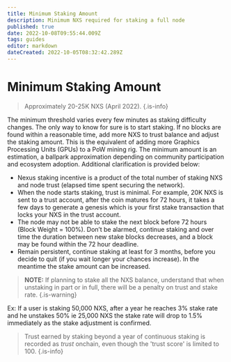 ```yaml
---
title: Minimum Staking Amount
description: Minimum NXS required for staking a full node
published: true
date: 2022-10-08T09:55:44.009Z
tags: guides
editor: markdown
dateCreated: 2022-10-05T08:32:42.289Z
---
```


# Minimum Staking Amount


> Approximately 20-25K NXS (April 2022).
{.is-info}

The minimum threshold varies every few minutes as staking difficulty changes. The only way to know for sure is to start staking. If no blocks are found within a reasonable time, add more NXS to trust balance and adjust the staking amount. This is the equivalent of adding more Graphics Processing Units (GPUs) to a PoW mining rig. The minimum amount is an estimation, a ballpark approximation depending on community participation and ecosystem adoption. Additional clarification is provided below:

* Nexus staking incentive is a product of the total number of staking NXS and node trust (elapsed time spent securing the network).
* When the node starts staking, trust is minimal. For example, 20K NXS is sent to a trust account, after the coin matures for 72 hours, it takes a few days to generate a genesis which is your first stake transaction that locks your NXS in the trust account.
* The node may not be able to stake the next block before 72 hours (Block Weight = 100%). Don’t be alarmed, continue staking and over time the duration between new stake blocks decreases, and a block may be found within the 72 hour deadline.
* Remain persistent, continue staking at least for 3 months, before you decide to quit (if you wait longer your chances increase). In the meantime the stake amount can be increased.


> **NOTE:** If planning to stake all the NXS balance, understand that when unstaking in part or in full,  there will be a penalty on trust and stake rate.
{.is-warning}

Ex: If a user is staking 50,000 NXS, after a year he reaches 3% stake rate and he unstakes 50% ie 25,000 NXS the stake rate will drop to 1.5% immediately as the stake adjustment is confirmed.

> Trust earned by staking beyond a year of continuous staking is recorded as *trust* onchain, even though the 'trust score' is limited to 100.
{.is-info}



